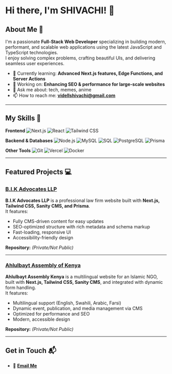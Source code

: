 # Hi there, I'm SHIVACHI! 👋

## About Me 🚀

I'm a passionate **Full-Stack Web Developer** specializing in building modern, performant, and scalable web applications using the latest JavaScript and TypeScript technologies.  
I enjoy solving complex problems, crafting beautiful UIs, and delivering seamless user experiences.

- 🌱 Currently learning: **Advanced Next.js features, Edge Functions, and Server Actions**
- 🔭 Working on: **Enhancing SEO & performance for large-scale websites**
- 💬 Ask me about: tech, memes, anime
- 📫 How to reach me: **videllshivachi@gmail.com**


---

## My Skills 🧠

**Frontend**
![Next.js](https://img.shields.io/badge/-Next.js-000000?style=flat-square&logo=nextdotjs&logoColor=white)
![React](https://img.shields.io/badge/-React-61DAFB?style=flat-square&logo=react&logoColor=black)
![Tailwind CSS](https://img.shields.io/badge/-Tailwind_CSS-38B2AC?style=flat-square&logo=tailwindcss&logoColor=white)

**Backend & Databases**
![Node.js](https://img.shields.io/badge/-Node.js-339933?style=flat-square&logo=node.js&logoColor=white)
![MySQL](https://img.shields.io/badge/-MySQL-4479A1?style=flat-square&logo=mysql&logoColor=white)
![SQL](https://img.shields.io/badge/-SQL-003B57?style=flat-square&logo=databricks&logoColor=white)
![PostgreSQL](https://img.shields.io/badge/-PostgreSQL-336791?style=flat-square&logo=postgresql&logoColor=white)
![Prisma](https://img.shields.io/badge/-Prisma-2D3748?style=flat-square&logo=prisma&logoColor=white)


**Other Tools**
![Git](https://img.shields.io/badge/-Git-F05032?style=flat-square&logo=git&logoColor=white)
![Vercel](https://img.shields.io/badge/-Vercel-000000?style=flat-square&logo=vercel&logoColor=white)
![Docker](https://img.shields.io/badge/-Docker-2496ED?style=flat-square&logo=docker&logoColor=white)

---

## Featured Projects 💻

### [B.I.K Advocates LLP](https://www.bikadvocates.com)

**B.I.K Advocates LLP** is a professional law firm website built with **Next.js, Tailwind CSS, Sanity CMS, and Prisma**.  
It features:
- Fully CMS-driven content for easy updates
- SEO-optimized structure with rich metadata and schema markup
- Fast-loading, responsive UI
- Accessibility-friendly design

**Repository:** *(Private/Not Public)*

---

### [Ahlulbayt Assembly of Kenya](https://www.ahlulbaytassembly.org)

**Ahlulbayt Assembly Kenya** is a multilingual website for an Islamic NGO, built with **Next.js, Tailwind CSS, Sanity CMS**, and integrated with dynamic form handling.  
It features:
- Multilingual support (English, Swahili, Arabic, Farsi)
- Dynamic event, publication, and media management via CMS
- Optimized for performance and SEO
- Modern, accessible design

**Repository:** *(Private/Not Public)*

---

## Get in Touch 📬

- 📧 **[Email Me](mailto:videllshivachi@gmail.com)**
